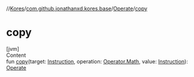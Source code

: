 //[Kores](../../index.md)/[com.github.jonathanxd.kores.base](../index.md)/[Operate](index.md)/[copy](copy.md)



# copy  
[jvm]  
Content  
fun [copy](copy.md)(target: [Instruction](../../com.github.jonathanxd.kores/-instruction/index.md), operation: [Operator.Math](../../com.github.jonathanxd.kores.operator/-operator/-math/index.md), value: [Instruction](../../com.github.jonathanxd.kores/-instruction/index.md)): [Operate](index.md)  




